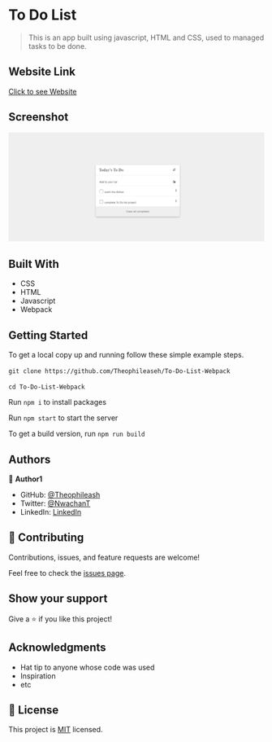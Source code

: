 # To Do List

> This is an app built using javascript, HTML and CSS, used to managed tasks to be done.

## Website Link

[Click to see Website](https://theophileaseh.github.io/To-Do-List-Webpack/)

## Screenshot

![Screenshot](./img/screenshot.png)



## Built With

- CSS
- HTML
- Javascript
- Webpack



## Getting Started


To get a local copy up and running follow these simple example steps.

`` git clone https://github.com/Theophileaseh/To-Do-List-Webpack ``

`` cd To-Do-List-Webpack ``

Run `` npm i `` to install packages

Run `` npm start `` to start the server

To get a build version, run `` npm run build ``

## Authors

👤 **Author1**

- GitHub: [@Theophileash](https://github.com/Theophileaseh)
- Twitter: [@NwachanT](https://twitter.com/NwachanT)
- LinkedIn: [LinkedIn](https://linkedin.com/in/nwachan-theophile)



## 🤝 Contributing

Contributions, issues, and feature requests are welcome!

Feel free to check the [issues page](../../issues/).

## Show your support

Give a ⭐️ if you like this project!

## Acknowledgments

- Hat tip to anyone whose code was used
- Inspiration
- etc

## 📝 License

This project is [MIT](./MIT.md) licensed.
